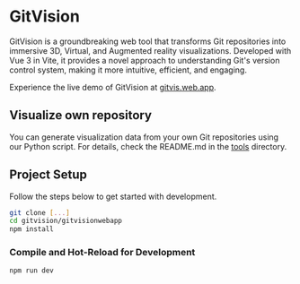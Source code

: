 # GitVision

GitVision is a groundbreaking web tool that transforms Git repositories into immersive 3D, Virtual, and Augmented reality visualizations. Developed with Vue 3 in Vite, it provides a novel approach to understanding Git's version control system, making it more intuitive, efficient, and engaging.

Experience the live demo of GitVision at [gitvis.web.app](https://gitvis.web.app).

## Visualize own repository
You can generate visualization data from your own Git repositories using our Python script. For details, check the README.md in the [tools]([./tool/README.md](https://github.com/GaspardIV/gitvision/blob/main/tool/README.md)) directory.

## Project Setup

Follow the steps below to get started with development.

```sh
git clone [...]
cd gitvision/gitvisionwebapp
npm install
```

### Compile and Hot-Reload for Development

```sh
npm run dev
```
